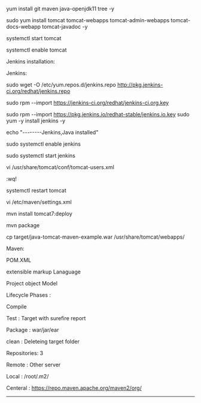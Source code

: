 yum install git maven java-openjdk11 tree -y

sudo yum install tomcat tomcat-webapps tomcat-admin-webapps tomcat-docs-webapp tomcat-javadoc -y

systemctl start tomcat

systemctl enable tomcat

Jenkins installation:

Jenkins:

sudo wget -O /etc/yum.repos.d/jenkins.repo http://pkg.jenkins-ci.org/redhat/jenkins.repo

sudo rpm --import https://jenkins-ci.org/redhat/jenkins-ci.org.key

sudo rpm --import https://pkg.jenkins.io/redhat-stable/jenkins.io.key sudo yum -y install jenkins -y

echo "--------Jenkins,Java installed"

sudo systemctl enable jenkins

sudo systemctl start jenkins

vi /usr/share/tomcat/conf/tomcat-users.xml

:wq!

systemctl restart tomcat

 vi /etc/maven/settings.xml

mvn install tomcat7:deploy


mvn package

cp target/java-tomcat-maven-example.war /usr/share/tomcat/webapps/


Maven:

POM.XML   

extensible markup Lanaguage

Project object Model 

Lifecycle Phases :

Compile

Test : Target with surefire report

Package : war/jar/ear


clean : Deleteing target folder

Repositories: 3 

Remote : Other server

Local : /root/.m2/

Centeral : https://repo.maven.apache.org/maven2/org/

--------------------------------------
